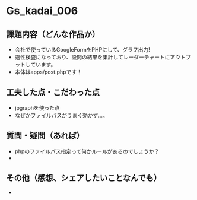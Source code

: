 # Gs_kadai_006

## 課題内容（どんな作品か） 
- 会社で使っているGoogleFormをPHPにして、グラフ出力!
- 適性検査になっており、設問の結果を集計してレーダーチャートにアウトプットしています。
- 本体はapps/post.phpです！

## 工夫した点・こだわった点
- jpgraphを使った点
- なぜかファイルパスがうまく効かず…。

## 質問・疑問（あれば）
- phpのファイルパス指定って何かルールがあるのでしょうか？
- 
## その他（感想、シェアしたいことなんでも）
- 
